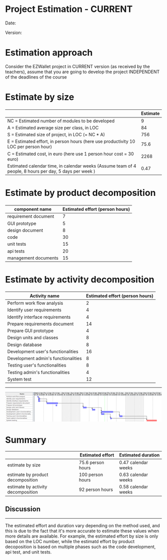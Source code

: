 # Project Estimation - CURRENT
Date:

Version:


# Estimation approach
Consider the EZWallet  project in CURRENT version (as received by the teachers), assume that you are going to develop the project INDEPENDENT of the deadlines of the course
# Estimate by size
### 
|             | Estimate                        |             
| ----------- | ------------------------------- |  
| NC =  Estimated number of modules to be developed   | 9 |             
|  A = Estimated average size per class, in LOC       | 84  | 
| S = Estimated size of project, in LOC (= NC * A) | 756  |
| E = Estimated effort, in person hours (here use productivity 10 LOC per person hour)  |   75.6  |   
| C = Estimated cost, in euro (here use 1 person hour cost = 30 euro) | 2268 | 
| Estimated calendar time, in calendar weeks (Assume team of 4 people, 8 hours per day, 5 days per week ) | 0.47  |               

# Estimate by product decomposition
### 
|         component name    | Estimated effort (person hours)   |             
| ----------- | ------------------------------- | 
|requirement document    | 7 |
| GUI prototype | 5 |
|design document | 8 |
|code | 30 |
| unit tests | 15 |
| api tests | 20 |
| management documents  | 15 |




# Estimate by activity decomposition
### 
|         Activity name    | Estimated effort (person hours)   |             
| ----------- | ------------------------------- | 
| Perform work flow  analysis | 2 |
| Identify user requirements | 4 |
| Identify interface requirements| 4 |
| Prepare requirements document | 14 |
| Prepare GUI prototype | 4 |
| Design units and classes | 8 |
| Design database | 8 |
| Development user's functionalities | 16 |
| Development admin's functionalities | 8 |
| Testing user's functionalities | 8 |
| Testing admin's functionalities | 4 |
| System test | 12 |
---
![Gantt Diagram](code/images/GanttV1.png)


# Summary

<!-- Report here the results of the three estimation approaches. The  estimates may differ. Discuss here the possible reasons for the difference -->

|             | Estimated effort                        |   Estimated duration |          
| ----------- | ------------------------------- | ---------------|
| estimate by size |75.6 person hours|0.47 calendar weeks|
| estimate by product decomposition |100 person hours| 0.63 calendar weeks|
| estimate by activity decomposition | 92 person hours| 0.58 calendar weeks|

## Discussion
----
The estimated effort and duration vary depending on the method used, and this is due to the  fact that it's more accurate to estimate these values when more details are available. For example, the estimated effort by size is only based on the LOC number, while the estimatd effort by product decoposition is based on multiple phases such as the code development, api test, and unit tests. 
